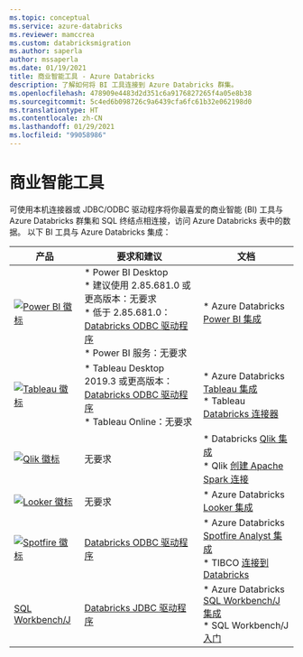```yaml
---
ms.topic: conceptual
ms.service: azure-databricks
ms.reviewer: mamccrea
ms.custom: databricksmigration
ms.author: saperla
author: mssaperla
ms.date: 01/19/2021
title: 商业智能工具 - Azure Databricks
description: 了解如何将 BI 工具连接到 Azure Databricks 群集。
ms.openlocfilehash: 478909e4483d2d351c6a9176827265f4a05e8b38
ms.sourcegitcommit: 5c4ed6b098726c9a6439cfa6fc61b32e062198d0
ms.translationtype: HT
ms.contentlocale: zh-CN
ms.lasthandoff: 01/29/2021
ms.locfileid: "99058986"
---
```

# <a name="business-intelligence-tools"></a><a id="bi"> </a><a id="business-intelligence-tools"> </a>商业智能工具

可使用本机连接器或 JDBC/ODBC 驱动程序将你最喜爱的商业智能 (BI) 工具与 Azure Databricks 群集和 SQL 终结点相连接，访问 Azure Databricks 表中的数据。 以下 BI 工具与 Azure Databricks 集成：

| 产品                                                                                                                         | 要求和建议                                                                                                                                                                                       | 文档                                                                                                                                                                                                                                    |
|---------------------------------------------------------------------------------------------------------------------------------|------------------------------------------------------------------------------------------------------------------------------------------------------------------------------------------------------------------------|--------------------------------------------------------------------------------------------------------------------------------------------------------------------------------------------------------------------------------------------------|
| [![Power BI 徽标](../../_static/images/third-party-integrations/power-bi/logo-ms-power-bi.png)](https://powerbi.microsoft.com/) | * Power BI Desktop<br>  * 建议使用 2.85.681.0 或更高版本：无要求<br>  * 低于 2.85.681.0：[Databricks ODBC 驱动程序](https://databricks.com/spark/odbc-driver-download)<br>* Power BI 服务：无要求 | * Azure Databricks [Power BI 集成](power-bi.md)                                                                                                                                                                                           |
| [![Tableau 徽标](../../_static/images/third-party-integrations/tableau/logo-tableau.png)](https://www.tableau.com/)             | * Tableau Desktop 2019.3 或更高版本：[Databricks ODBC 驱动程序](https://databricks.com/spark/odbc-driver-download)<br>* Tableau Online：无要求                                                                    | * Azure Databricks [Tableau 集成](tableau.md)<br>* Tableau [Databricks 连接器](https://help.tableau.com/current/pro/desktop/en-us/examples_databricks.htm)                                                                             |
| [![Qlik 徽标](../../_static/images/third-party-integrations/qlik/qlik-logo.png)](https://www.qlik.com/)                         | 无要求                                                                                                                                                                                                        | * Databricks [Qlik 集成](../ingestion/qlik.md)<br>* Qlik [创建 Apache Spark 连接](https://help.qlik.com/en-US/connectors/Subsystems/ODBC_connector_help/Content/Connectors_ODBC/ApacheSPARK/Create-ApacheSPARK-connection.htm) |
| [![Looker 徽标](../../_static/images/third-party-integrations/looker/logo-looker.png)](https://looker.com/)                     | 无要求                                                                                                                                                                                                        | * Azure Databricks [Looker 集成](looker.md)                                                                                                                                                                                               |
| [![Spotfire 徽标](../../_static/images/third-party-integrations/tibco/logo-tibco.png)](https://www.tibco.com/)                  | [Databricks ODBC 驱动程序](https://databricks.com/spark/odbc-driver-download)                                                                                                                                            | * Azure Databricks [Spotfire Analyst 集成](spotfire.md)<br>* TIBCO [连接到 Databricks](https://docs.tibco.com/pub/spotfire/general/drivers/data_sources/connector_apache_spark_sql.htm#Connecting_to_Databricks_Cloud)             |
| [SQL Workbench/J](https://www.sql-workbench.eu/)                                                                                | [Databricks JDBC 驱动程序](https://databricks.com/spark/odbc-driver-download)                                                                                                                                            | * Azure Databricks [SQL Workbench/J 集成](workbenchj.md)<br>* SQL Workbench/J [入门](https://www.sql-workbench.eu/getting-started.html)                                                                                        |